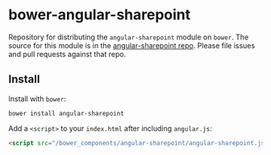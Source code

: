 # bower-angular-sharepoint

Repository for distributing the `angular-sharepoint` module on `bower`.
The source for this module is in the
[angular-sharepoint repo](https://github.com/ExpertsInside/angular-sharepoint).
Please file issues and pull requests against that repo.

## Install

Install with `bower`:

```shell
bower install angular-sharepoint
```

Add a `<script>` to your `index.html` after including `angular.js`:

```html
<script src="/bower_components/angular-sharepoint/angular-sharepoint.js"></script>
```
